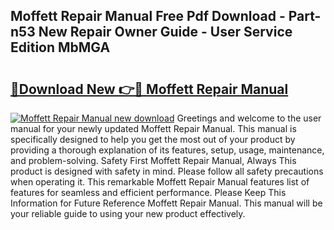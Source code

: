 ## Moffett Repair Manual Free Pdf Download - Part-n53 New Repair Owner Guide - User Service Edition MbMGA

# <h2><a href="http://cf18747.oget.top/?id=Moffett+Repair+Manual">🔗Download New 👉🔴 Moffett Repair Manual</a></h2>

[![Moffett Repair Manual new download](https://i.imgur.com/5g1atiW.png)](http://cf18747.oget.top/?id=Moffett+Repair+Manual)
Greetings and welcome to the user manual for your newly updated Moffett Repair Manual. This manual is specifically designed to help you get the most out of your product by providing a thorough explanation of its features, setup, usage, maintenance, and problem-solving. Safety First Moffett Repair Manual, Always This product is designed with safety in mind. Please follow all safety precautions when operating it. This remarkable Moffett Repair Manual features list of features for seamless and efficient performance. Please Keep This Information for Future Reference Moffett Repair Manual. This manual will be your reliable guide to using your new product effectively.

